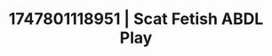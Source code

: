 ---
categories:
- Face sitting
- Sensual teasing
- Gothic romance
- Erotic close-up
- Lustful close-up
image: /assets/images/1747801118951.jpg
layout: post
seo:
  description: Featured content with exclusive Scat Fetish, ABDL Play. HD images available.
  keywords: Scat Fetish, ABDL Play
  og_image: /assets/images/1747801118951.jpg
  schema_type: VisualArtwork
tags:
- ABDL Play
- Scat Fetish
- '#1747801118951'
title: 1747801118951 | Scat Fetish ABDL Play
---